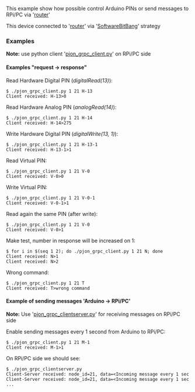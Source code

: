 This example show how possible control Arduino PINs or send messages to RPi/PC via '[router](../router_1_bus)'

This device connected to '[router](../router_1_bus)' via '[SoftwareBitBang](https://github.com/gioblu/PJON/tree/master/src/strategies/SoftwareBitBang)' strategy

### Examples
**Note:** use python client '[pjon_grpc_client.py](../../../clients/python/pjon_grpc_client.py)' on RPi/PC side

#### Examples "request -> response"

Read Hardware Digital PIN (_digitalRead(13)_):
```
$ ./pjon_grpc_client.py 1 21 H-13
Client received: H-13>0
```
Read Hardware Analog PIN (_analogRead(14)_):
```
$ ./pjon_grpc_client.py 1 21 H-14
Client received: H-14>275
```
Write Hardware Digital PIN (_digitalWrite(13, 1)_):
```
$ ./pjon_grpc_client.py 1 21 H-13-1
Client received: H-13-1>1
```
Read Virtual PIN:
```
$ ./pjon_grpc_client.py 1 21 V-0
Client received: V-0>0
```
Write Virtual PIN:
```
$ ./pjon_grpc_client.py 1 21 V-0-1
Client received: V-0-1>1
```
Read again the same PIN (after write):
```
$ ./pjon_grpc_client.py 1 21 V-0
Client received: V-0>1
```
Make test, number in response will be increased on 1:
```
$ for i in $(seq 1 2); do ./pjon_grpc_client.py 1 21 N; done
Client received: N>1
Client received: N>2
```
Wrong command:
```
$ ./pjon_grpc_client.py 1 21 T
Client received: T>wrong command
```

#### Example of sending messages 'Arduino -> RPi/PC'
**Note:** Use '[pjon_grpc_clientserver.py](../../../clients/python/pjon_grpc_clientserver.py)' for receiving messages on RPi/PC side

Enable sending messages every 1 second from Arduino to RPi/PC:
```
$ ./pjon_grpc_client.py 1 21 M-1
Client received: M-1>1
```
On RPi/PC side we should see:
```
$ ./pjon_grpc_clientserver.py
Client-Server received: node_id=21, data=<Incoming message every 1 sec
Client-Server received: node_id=21, data=<Incoming message every 1 sec
...
```
